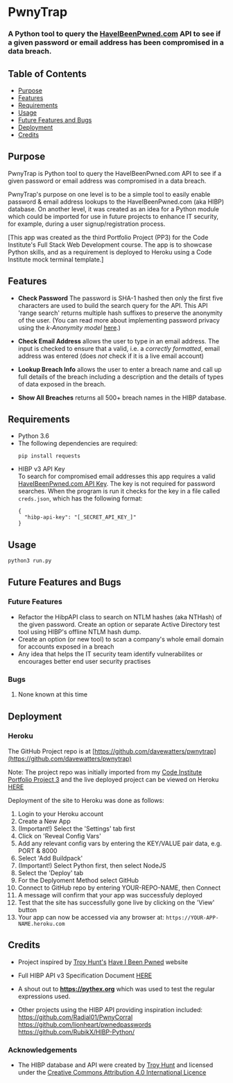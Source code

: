# PwnyTrap

### A Python tool to query the [HaveIBeenPwned.com](https://haveibeenpwned.com) API to see if a given password or email address has been compromised in a data breach.  

<!-- <h2 align="center"><img src="readme-docs/pwnytrap-v1.0-main-screen.png"></h2> -->

## Table of Contents  
* [Purpose](#purpose)
* [Features](#features)
* [Requirements](#requirements)
* [Usage](#usage)
* [Future Features and Bugs](#future-features-and-bugs)
* [Deployment](#deployment)
* [Credits](#credits)

## Purpose      
PwnyTrap is Python tool to query the HaveIBeenPwned.com API to see if a given password or email address was compromised in a data breach.

PwnyTrap's purpose on one level is to be a simple tool to easily enable password & email address lookups to the HaveIBeenPwned.com (aka HIBP) database. On another level, it was created as an idea for a Python module which could be imported for use in future projects to enhance IT security, for example, during a user signup/registration process.

[This app was created as the third Portfolio Project (PP3) for the Code Institute's Full Stack Web Development course. The app is to showcase Python skills, and as a requirement is deployed to Heroku using a Code Institute mock terminal template.]  

## Features    

- **Check Password** The password is SHA-1 hashed then only the first five characters are used to build the search query for the API. This API 'range search' returns multiple hash suffixes to preserve the anonymity of the user. (You can read more about implementing password privacy using the _k-Anonymity model_ [here](https://www.troyhunt.com/ive-just-launched-pwned-passwords-version-2/#cloudflareprivacyandkanonymity).) 


- **Check Email Address** allows the user to type in an email address. The input is checked to ensure that a valid, i.e. a _correctly formatted_, email address was entered (does _not_ check if it is a live email account)

- **Lookup Breach Info** allows the user to enter a breach name and call up full details of the breach including a description and the details of types of data exposed in the breach.

- **Show All Breaches** returns all 500+ breach names in the HIBP database.


## Requirements 
- Python 3.6  
- The following dependencies are required:
    ```
    pip install requests
    ```
- HIBP v3 API Key  
    To search for compromised email addresses this app requires a valid [HaveIBeenPwned.com API Key](https://haveibeenpwned.com/API/Key).  The key is not required for password searches.  When the program is run it checks for the key in a file called `creds.json`, which has the following format:
    ```
    {
      "hibp-api-key": "[_SECRET_API_KEY_]"
    }
    ```


## Usage  
```
python3 run.py
```

## Future Features and Bugs  

### Future Features
-   Refactor the HibpAPI class to search on NTLM hashes (aka NTHash) of the given password.  Create an option or separate Active Directory test tool using HIBP's offline NTLM hash dump.
-   Create an option (or new tool) to scan a company's whole email domain for accounts exposed in a breach
-   Any idea that helps the IT security team identify vulnerabilites or encourages better end user security practises  


### Bugs  

1. None known at this time


## Deployment

### Heroku  
The GitHub Project repo is at [https://github.com/davewatters/pwnytrap](https://github.com/davewatters/pwnytrap)

Note: The project repo was initially imported from my [Code Institute Portfolio Project 3](https://github.com/davewatters/pwnytrap-ci-pp3) and the live deployed project can be viewed on Heroku [HERE](https://ci-pp3-pwnytrap.herokuapp.com)

Deployment of the site to Heroku was done as follows:
 
1.  Login to your Heroku account
1.  Create a New App
1.  (Important!) Select the 'Settings' tab first
1.  Click on 'Reveal Config Vars'
1.  Add any relevant config vars by entering the KEY/VALUE pair data, e.g. PORT & 8000
1.  Select 'Add Buildpack'
1.  (Important!) Select Python first, then select NodeJS
1.  Select the 'Deploy' tab
1.  For the Deplyoment Method select GitHub
1.  Connect to GitHub repo by entering YOUR-REPO-NAME, then Connect
1.  A message will confirm that your app was successfuly deployed
1.  Test that the site has successfully gone live by clicking on the 'View' button
1.  Your app can now be accessed via any browser at: `https://YOUR-APP-NAME.heroku.com`


## Credits 

-   Project inspired by [Troy Hunt's](https:/troyhunt.com) [Have I Been Pwned](https://haveibeenpwned.com) website
-   Full HIBP API v3 Specification Document [HERE](https://haveibeenpwned.com/API/v3)

-   A shout out to **https://pythex.org** which was used to test the regular expressions used. 

-   Other projects using the HIBP API providing inspiration included:  
    https://github.com/Radial01/PwnyCorral  
    https://github.com/lionheart/pwnedpasswords    
    https://github.com/RubikX/HIBP-Python/  

### Acknowledgements

-   The HIBP database and API were created by [Troy Hunt](https:/troyhunt.com) and licensed under the [Creative Commons Attribution 4.0 International Licence](https://creativecommons.org/licenses/by/4.0/)

